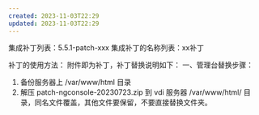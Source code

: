 ```yaml
---
created: 2023-11-03T22:29
updated: 2023-11-03T22:29
---
```

集成补丁列表：5.5.1-patch-xxx
集成补丁的名称列表：xx补丁
	

补丁的使用方法：
附件即为补丁，补丁替换说明如下：
一、管理台替换步骤：
1. 备份服务器上 /var/www/html 目录
2. 解压 patch-ngconsole-20230723.zip 到 vdi 服务器 /var/www/html/ 目录，同名文件覆盖，其他文件要保留，不要直接替换文件夹。